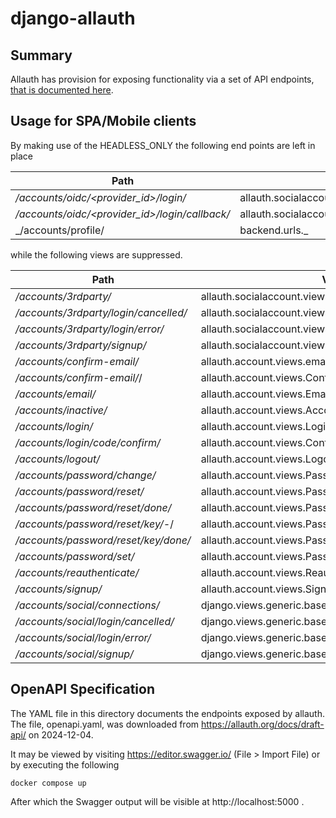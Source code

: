 # django-allauth
## Summary
Allauth has provision for exposing functionality via a set of API endpoints, [that is documented here](https://docs.allauth.org/en/latest/headless/index.html).

## Usage for SPA/Mobile clients
By making use of the HEADLESS_ONLY the following end points are left in place

| Path | View | Name |
| --- | --- | --- |
| _/accounts/oidc/<provider_id>/login/_ |	allauth.socialaccount.providers.openid_connect.views.login	| openid_connect_login |
| _/accounts/oidc/<provider_id>/login/callback/_	| allauth.socialaccount.providers.openid_connect.views.callback	| openid_connect_callback |
| _/accounts/profile/	| backend.urls.<lambda>_ |

while the following views are suppressed.



| Path | View | Name |
| --- | --- | --- |
| _/accounts/3rdparty/_ |  allauth.socialaccount.views.ConnectionsView     ||
| _/accounts/3rdparty/login/cancelled/_ |  allauth.socialaccount.views.LoginCancelledView  ||
| _/accounts/3rdparty/login/error/_ |      allauth.socialaccount.views.LoginErrorView      ||
| _/accounts/3rdparty/signup/_ |   allauth.socialaccount.views.SignupView  || 
| _/accounts/confirm-email/_ |      allauth.account.views.email_verification_sent |  account_email_verification_sent |
| _/accounts/confirm-email/<key>_/ |        allauth.account.views.ConfirmEmailView |  account_confirm_email |
| _/accounts/email/_ |      allauth.account.views.EmailView | account_email |
| _/accounts/inactive/_ |   allauth.account.views.AccountInactiveView |       account_inactive |
| _/accounts/login/_ |      allauth.account.views.LoginView | account_login |
| _/accounts/login/code/confirm/_ | allauth.account.views.ConfirmLoginCodeView |     account_confirm_login_code |
| _/accounts/logout/_ |     allauth.account.views.LogoutView      |  account_logout |
| _/accounts/password/change/_ |    allauth.account.views.PasswordChangeView    |    account_change_password |
| _/accounts/password/reset/_ |     allauth.account.views.PasswordResetView | account_reset_password |
| _/accounts/password/reset/done/_ |        allauth.account.views.PasswordResetDoneView  |   account_reset_password_done |
| _/accounts/password/reset/key/<uidb36>-<key>_/ |  allauth.account.views.PasswordResetFromKeyView |  account_reset_password_from_key |
| _/accounts/password/reset/key/done/_ |    allauth.account.views.PasswordResetFromKeyDoneView     |  account_reset_password_from_key_done |
| _/accounts/password/set/_ |       allauth.account.views.PasswordSetView   | account_set_password |
| _/accounts/reauthenticate/_ |     allauth.account.views.ReauthenticateView  |       account_reauthenticate |
| _/accounts/signup/_ |     allauth.account.views.SignupView        | account_signup |
| _/accounts/social/connections/_ | django.views.generic.base.RedirectView ||
| _/accounts/social/login/cancelled/_ |     django.views.generic.base.RedirectView ||
| _/accounts/social/login/error/_ | django.views.generic.base.RedirectView || 
| _/accounts/social/signup/_ |      django.views.generic.base.RedirectView ||


## OpenAPI Specification
The YAML file in this directory documents the endpoints exposed by allauth. The file, openapi.yaml, was downloaded from https://allauth.org/docs/draft-api/ on 2024-12-04.

It may be viewed by visiting https://editor.swagger.io/ (File > Import File) or by executing the following

```
docker compose up
```

After which the Swagger output will be visible at http://localhost:5000 .

